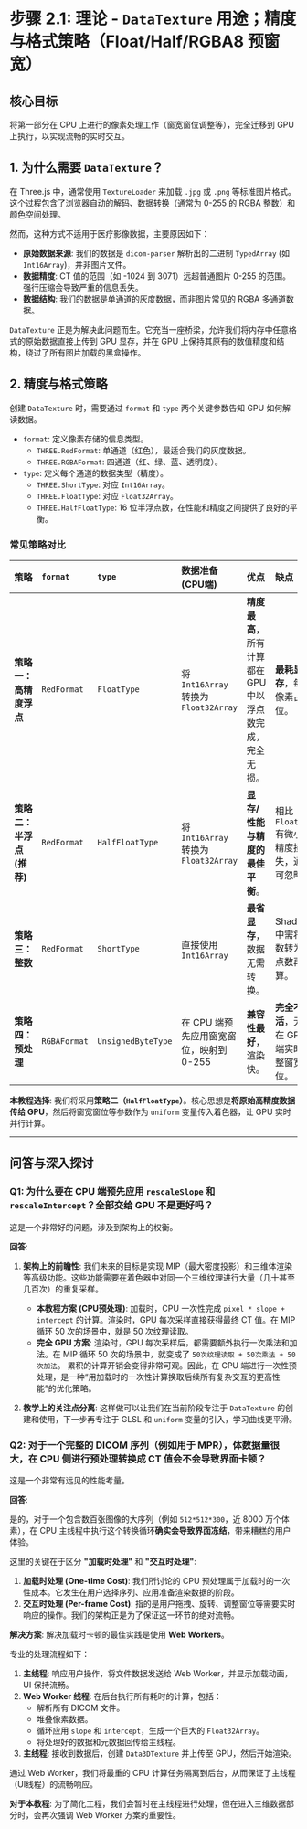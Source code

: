 # 步骤 2.1: 理论 - `DataTexture` 用途；精度与格式策略（Float/Half/RGBA8 预窗宽）

## 核心目标

将第一部分在 CPU 上进行的像素处理工作（窗宽窗位调整等），完全迁移到 GPU 上执行，以实现流畅的实时交互。

## 1. 为什么需要 `DataTexture`？

在 Three.js 中，通常使用 `TextureLoader` 来加载 `.jpg` 或 `.png` 等标准图片格式。这个过程包含了浏览器自动的解码、数据转换（通常为 0-255 的 RGBA 整数）和颜色空间处理。

然而，这种方式不适用于医疗影像数据，主要原因如下：

- **原始数据来源**: 我们的数据是 `dicom-parser` 解析出的二进制 `TypedArray` (如 `Int16Array`)，并非图片文件。
- **数据精度**: CT 值的范围（如 -1024 到 3071）远超普通图片 0-255 的范围。强行压缩会导致严重的信息丢失。
- **数据结构**: 我们的数据是单通道的灰度数据，而非图片常见的 RGBA 多通道数据。

`DataTexture` 正是为解决此问题而生。它充当一座桥梁，允许我们将内存中任意格式的原始数据直接上传到 GPU 显存，并在 GPU 上保持其原有的数值精度和结构，绕过了所有图片加载的黑盒操作。

## 2. 精度与格式策略

创建 `DataTexture` 时，需要通过 `format` 和 `type` 两个关键参数告知 GPU 如何解读数据。

- `format`: 定义像素存储的信息类型。
  - `THREE.RedFormat`: 单通道（红色），最适合我们的灰度数据。
  - `THREE.RGBAFormat`: 四通道（红、绿、蓝、透明度）。
- `type`: 定义每个通道的数据类型（精度）。
  - `THREE.ShortType`: 对应 `Int16Array`。
  - `THREE.FloatType`: 对应 `Float32Array`。
  - `THREE.HalfFloatType`: 16 位半浮点数，在性能和精度之间提供了良好的平衡。

### 常见策略对比

| 策略                      | `format`     | `type`             | 数据准备 (CPU端)                        | 优点                                                      | 缺点                                            |
| :------------------------ | :----------- | :----------------- | :-------------------------------------- | :-------------------------------------------------------- | :---------------------------------------------- |
| **策略一：高精度浮点**    | `RedFormat`  | `FloatType`        | 将 `Int16Array` 转换为 `Float32Array`   | **精度最高**，所有计算都在 GPU 中以浮点数完成，完全无损。 | **最耗显存**，每个像素占 32 位。                |
| **策略二：半浮点 (推荐)** | `RedFormat`  | `HalfFloatType`    | 将 `Int16Array` 转换为 `Float32Array`   | **显存/性能与精度的最佳平衡**。                           | 相比 `FloatType` 有微小的精度损失，通常可忽略。 |
| **策略三：整数**          | `RedFormat`  | `ShortType`        | 直接使用 `Int16Array`                   | **最省显存**，数据无需转换。                              | Shader 中需将整数转为浮点数再计算。             |
| **策略四：预处理**        | `RGBAFormat` | `UnsignedByteType` | 在 CPU 端预先应用窗宽窗位，映射到 0-255 | **兼容性最好**，渲染快。                                  | **完全不灵活**，无法在 GPU 端实时调整窗宽窗位。 |

**本教程选择**: 我们将采用**策略二（`HalfFloatType`）**。核心思想是**将原始高精度数据传给 GPU**，然后将窗宽窗位等参数作为 `uniform` 变量传入着色器，让 GPU 实时并行计算。

---

## 问答与深入探讨

### Q1: 为什么要在 CPU 端预先应用 `rescaleSlope` 和 `rescaleIntercept`？全部交给 GPU 不是更好吗？

这是一个非常好的问题，涉及到架构上的权衡。

**回答**:

1.  **架构上的前瞻性**: 我们未来的目标是实现 MIP（最大密度投影）和三维体渲染等高级功能。这些功能需要在着色器中对同一个三维纹理进行大量（几十甚至几百次）的重复采样。

    - **本教程方案 (CPU预处理)**: 加载时，CPU 一次性完成 `pixel * slope + intercept` 的计算。渲染时，GPU 每次采样直接获得最终 CT 值。在 MIP 循环 50 次的场景中，就是 50 次纹理读取。
    - **完全 GPU 方案**: 渲染时，GPU 每次采样后，都需要额外执行一次乘法和加法。在 MIP 循环 50 次的场景中，就变成了 `50次纹理读取 + 50次乘法 + 50次加法`。
      累积的计算开销会变得非常可观。因此，在 CPU 端进行一次性预处理，是一种“用加载时的一次性计算换取后续所有复杂交互的更高性能”的优化策略。

2.  **教学上的关注点分离**: 这样做可以让我们在当前阶段专注于 `DataTexture` 的创建和使用，下一步再专注于 GLSL 和 `uniform` 变量的引入，学习曲线更平滑。

### Q2: 对于一个完整的 DICOM 序列（例如用于 MPR），体数据量很大，在 CPU 侧进行预处理转换成 CT 值会不会导致界面卡顿？

这是一个非常有远见的性能考量。

**回答**:

是的，对于一个包含数百张图像的大序列（例如 `512*512*300`，近 8000 万个体素），在 CPU 主线程中执行这个转换循环**确实会导致界面冻结**，带来糟糕的用户体验。

这里的关键在于区分 **"加载时处理"** 和 **"交互时处理"**:

1.  **加载时处理 (One-time Cost)**: 我们所讨论的 CPU 预处理属于加载时的一次性成本。它发生在用户选择序列、应用准备渲染数据的阶段。
2.  **交互时处理 (Per-frame Cost)**: 指的是用户拖拽、旋转、调整窗位等需要实时响应的操作。我们的架构正是为了保证这一环节的绝对流畅。

**解决方案**:
解决加载时卡顿的最佳实践是使用 **Web Workers**。

专业的处理流程如下：

1.  **主线程**: 响应用户操作，将文件数据发送给 Web Worker，并显示加载动画，UI 保持流畅。
2.  **Web Worker 线程**: 在后台执行所有耗时的计算，包括：
    - 解析所有 DICOM 文件。
    - 堆叠像素数据。
    - 循环应用 `slope` 和 `intercept`，生成一个巨大的 `Float32Array`。
    - 将处理好的数据和元数据回传给主线程。
3.  **主线程**: 接收到数据后，创建 `Data3DTexture` 并上传至 GPU，然后开始渲染。

通过 Web Worker，我们将最重的 CPU 计算任务隔离到后台，从而保证了主线程（UI线程）的流畅响应。

**对于本教程**: 为了简化工程，我们会暂时在主线程进行处理，但在进入三维数据部分时，会再次强调 Web Worker 方案的重要性。
